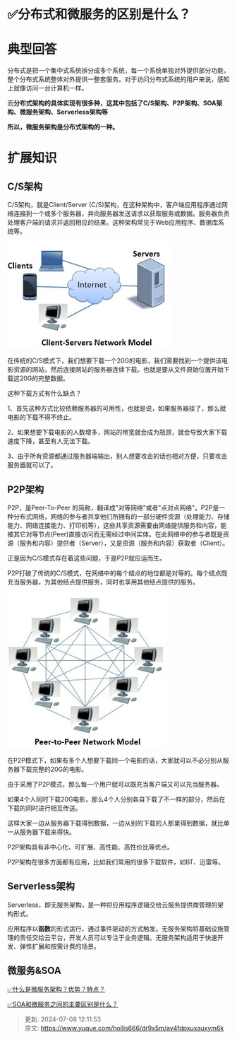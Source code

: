 # ✅分布式和微服务的区别是什么？

# 典型回答


分布式是把一个集中式系统拆分成多个系统，每一个系统单独对外提供部分功能，整个分布式系统整体对外提供一整套服务。对于访问分布式系统的用户来说，感知上就像访问一台计算机一样。



而**分布式架构的具体实现有很多种，这其中包括了C/S架构、P2P架构、SOA架构、微服务架构、Serverless架构等**



**所以，微服务架构是分布式架构的一种。**



# 扩展知识


## C/S架构


C/S架构，就是Client/Server (C/S)架构，在这种架构中，客户端应用程序通过网络连接到一个或多个服务器，并向服务器发送请求以获取服务或数据。服务器负责处理客户端的请求并返回相应的结果。这种架构常见于Web应用程序、数据库系统等。



![1686919084976-439d5eff-58fa-43a7-8a92-7768c05e0b06.png](./img/eS-efYPaFzkWhZUE/1686919084976-439d5eff-58fa-43a7-8a92-7768c05e0b06-730970.png)



在传统的C/S模式下，我们想要下载一个20G的电影，我们需要找到一个提供该电影资源的网站，然后连接网站的服务器连续下载。也就是要从文件原始位置开始下载这20G的完整数据。



这种下载方式有什么缺点？



1、首先这种方式比较依赖服务器的可用性，也就是说，如果服务器挂了，那么就电影的下载不得不终止。

2、如果想要下载电影的人数增多，网站的带宽就会成为瓶颈，就会导致大家下载速度下降，甚至有人无法下载。

3、由于所有资源都通过服务器端输出，别人想要攻击的话也相对方便，只要攻击服务器就可以了。  


## P2P架构


P2P，是Peer-To-Peer 的简称，翻译成"对等网络"或者"点对点网络"。P2P是一种分布式网络，网络的参与者共享他们所拥有的一部分硬件资源（处理能力、存储能力、网络连接能力、打印机等），这些共享资源需要由网络提供服务和内容，能被其它对等节点(Peer)直接访问而无需经过中间实体。在此网络中的参与者既是资源（服务和内容）提供者（Server），又是资源（服务和内容）获取者（Client）。



正是因为C/S模式存在着这些问题，于是P2P就应运而生。

P2P打破了传统的C/S模式，在网络中的每个结点的地位都是对等的。每个结点既充当服务器，为其他结点提供服务，同时也享用其他结点提供的服务。



![1686919192424-a5aee1da-d7ca-4d4d-a856-8e26f44dc427.png](./img/eS-efYPaFzkWhZUE/1686919192424-a5aee1da-d7ca-4d4d-a856-8e26f44dc427-148688.png)



在P2P模式下，如果有多个人想要下载同一个电影的话，大家就可以不必分别从服务器下载完整的20G的电影。



由于采用了P2P模式，那么每一个用户就可以既充当客户端又可以充当服务器。



如果4个人同时下载20G电影，那么4个人分别各自下载了不一样的部分，然后在下载的同时进行相互传送。



这样大家一边从服务器下载得到数据，一边从别的下载的人那里得到数据，就比单一从服务器下载来得快。



P2P架构具有非中心化、可扩展、高性能、高性价比等优点。



P2P架构在很多方面都有应用，比如我们常用的很多下载软件，如BT、迅雷等。



## Serverless架构


Serverless，即无服务架构，是一种将应用程序逻辑交给云服务提供商管理的架构形式。



应用程序以**函数**的形式运行，通过事件驱动的方式触发。无服务架构将基础设施管理的责任交给云平台，开发人员可以专注于业务逻辑。无服务架构适用于快速开发、弹性扩展和按需计费的场景。





## 微服务&SOA


[✅什么是微服务架构？优势？特点？](https://www.yuque.com/hollis666/dr9x5m/zao7sn0kve58xasr)



[✅SOA和微服务之间的主要区别是什么？](https://www.yuque.com/hollis666/dr9x5m/fkg3572ih9pye728)



> 更新: 2024-07-08 12:11:53  
> 原文: <https://www.yuque.com/hollis666/dr9x5m/av4fdpxuxauxym6k>